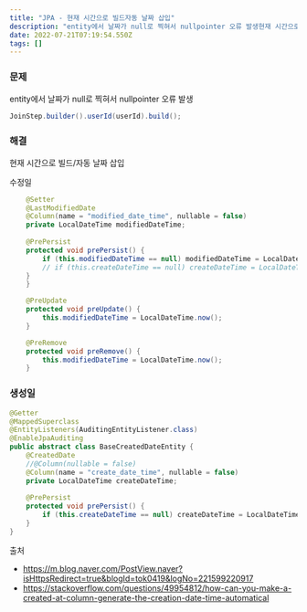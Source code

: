 ```yaml
---
title: "JPA - 현재 시간으로 빌드자동 날짜 삽입"
description: "entity에서 날짜가 null로 찍혀서 nullpointer 오류 발생현재 시간으로 빌드자동 날짜 삽입수정일출처https&#x3A;m.blog.naver.comPostView.naverisHttpsRedirect=true&blogId=tok0419&logNo"
date: 2022-07-21T07:19:54.550Z
tags: []
---
```

### 문제
entity에서 날짜가 null로 찍혀서 nullpointer 오류 발생

```java
JoinStep.builder().userId(userId).build();
```
### 해결
현재 시간으로 빌드/자동 날짜 삽입

수정일
```java
    @Setter
    @LastModifiedDate
    @Column(name = "modified_date_time", nullable = false)
    private LocalDateTime modifiedDateTime;
    
    @PrePersist
    protected void prePersist() {
        if (this.modifiedDateTime == null) modifiedDateTime = LocalDateTime.now();
        // if (this.createDateTime == null) createDateTime = LocalDateTime.now();
    }
    }

    @PreUpdate
    protected void preUpdate() {
        this.modifiedDateTime = LocalDateTime.now();
    }

    @PreRemove
    protected void preRemove() {
        this.modifiedDateTime = LocalDateTime.now();
    }
```

### 생성일
```java
@Getter
@MappedSuperclass
@EntityListeners(AuditingEntityListener.class)
@EnableJpaAuditing
public abstract class BaseCreatedDateEntity {
    @CreatedDate
    //@Column(nullable = false)
    @Column(name = "create_date_time", nullable = false)
    private LocalDateTime createDateTime;
    
    @PrePersist
    protected void prePersist() {
        if (this.createDateTime == null) createDateTime = LocalDateTime.now();
    }
}
```


출처
- https://m.blog.naver.com/PostView.naver?isHttpsRedirect=true&blogId=tok0419&logNo=221599220917
- https://stackoverflow.com/questions/49954812/how-can-you-make-a-created-at-column-generate-the-creation-date-time-automatical